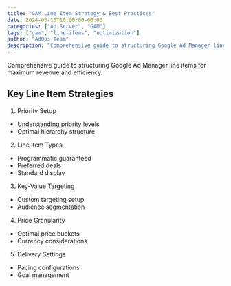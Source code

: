 ```yaml
---
title: "GAM Line Item Strategy & Best Practices"
date: 2024-03-16T10:00:00-00:00
categories: ["Ad Server", "GAM"]
tags: ["gam", "line-items", "optimization"]
author: "AdOps Team"
description: "Comprehensive guide to structuring Google Ad Manager line items for maximum revenue and efficiency."
---
```


Comprehensive guide to structuring Google Ad Manager line items for maximum revenue and efficiency.

<!--more-->

## Key Line Item Strategies

1. Priority Setup

- Understanding priority levels
- Optimal hierarchy structure

2. Line Item Types

- Programmatic guaranteed
- Preferred deals
- Standard display

3. Key-Value Targeting

- Custom targeting setup
- Audience segmentation

4. Price Granularity

- Optimal price buckets
- Currency considerations

5. Delivery Settings

- Pacing configurations
- Goal management
